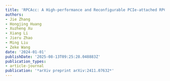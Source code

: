 ```yaml
---
title: 'RPCAcc: A High-performance and Reconfigurable PCIe-attached RPC Accelerator'
authors:
- Jie Zhang
- Hongjing Huang
- Xuzheng Xu
- Xiang Li
- Jieru Zhao
- Ming Liu
- Zeke Wang
date: '2024-01-01'
publishDate: '2025-08-13T09:25:28.048883Z'
publication_types:
- article-journal
publication: '*arXiv preprint arXiv:2411.07632*'
---
```

